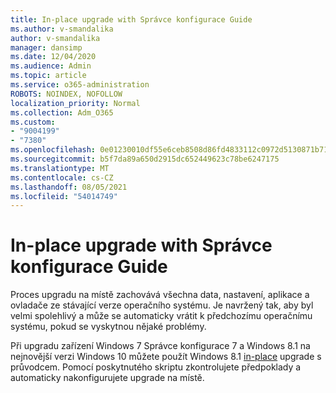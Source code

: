 ```yaml
---
title: In-place upgrade with Správce konfigurace Guide
ms.author: v-smandalika
author: v-smandalika
manager: dansimp
ms.date: 12/04/2020
ms.audience: Admin
ms.topic: article
ms.service: o365-administration
ROBOTS: NOINDEX, NOFOLLOW
localization_priority: Normal
ms.collection: Adm_O365
ms.custom:
- "9004199"
- "7380"
ms.openlocfilehash: 0e01230010df55e6ceb8508d86fd4833112c0972d5130871b717545d2b427170
ms.sourcegitcommit: b5f7da89a650d2915dc652449623c78be6247175
ms.translationtype: MT
ms.contentlocale: cs-CZ
ms.lasthandoff: 08/05/2021
ms.locfileid: "54014749"
---
```

# <a name="in-place-upgrade-with-configuration-manager-guide"></a>In-place upgrade with Správce konfigurace Guide

Proces upgradu na místě zachovává všechna data, nastavení, aplikace a ovladače ze stávající verze operačního systému. Je navržený tak, aby byl velmi spolehlivý a může se automaticky vrátit k předchozímu operačnímu systému, pokud se vyskytnou nějaké problémy.

Při upgradu zařízení Windows 7 Správce konfigurace 7 a Windows 8.1 na nejnovější verzi Windows 10 můžete použít Windows 8.1 [in-place](https://admin.microsoft.com/adminportal/home#/win10upgrade) upgrade s průvodcem. Pomocí poskytnutého skriptu zkontrolujete předpoklady a automaticky nakonfigurujete upgrade na místě.